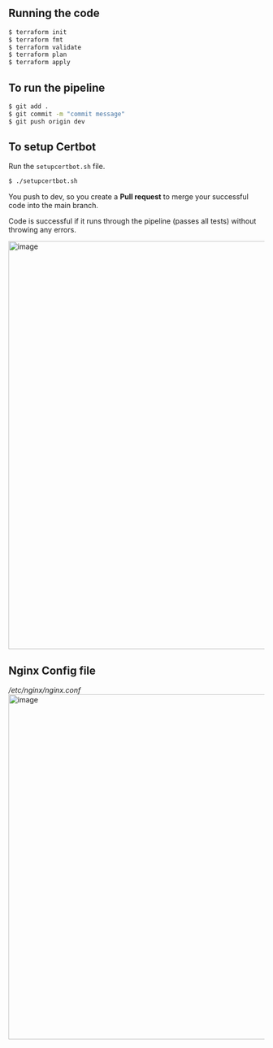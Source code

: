 ## Running the code
```bash
$ terraform init
$ terraform fmt
$ terraform validate
$ terraform plan
$ terraform apply
```

## To run the pipeline
```bash
$ git add .
$ git commit -m "commit message"
$ git push origin dev
```

## To setup Certbot
Run  the ```setupcertbot.sh``` file.
```bash
$ ./setupcertbot.sh
```

You push to dev, so you create a **Pull request** to merge your successful code into the main branch.

Code is successful if it runs through the pipeline (passes all tests) without throwing any errors.

<img width="803" alt="image" src="https://user-images.githubusercontent.com/49791498/221283026-390e138c-9259-4b1e-9bb2-2351ed195edf.png">

## Nginx Config file
*/etc/nginx/nginx.conf*
<img width="679" alt="image" src="https://user-images.githubusercontent.com/49791498/221283392-3772a909-df72-4446-82ec-3db5c6746c74.png">
